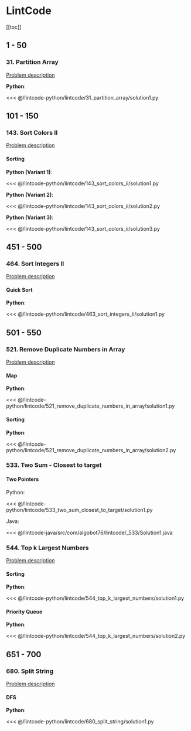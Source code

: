 # LintCode

[[toc]]

## 1 - 50

### 31. Partition Array

[Problem description](https://www.lintcode.com/problem/partition-array/description)

__Python__:

<<< @/lintcode-python/lintcode/31_partition_array/solution1.py

## 101 - 150

### 143. Sort Colors II

[Problem description](https://www.lintcode.com/problem/sort-colors-ii/description)

#### Sorting

__Python (Variant 1)__:

<<< @/lintcode-python/lintcode/143_sort_colors_ii/solution1.py

__Python (Variant 2)__:

<<< @/lintcode-python/lintcode/143_sort_colors_ii/solution2.py

__Python (Variant 3)__:

<<< @/lintcode-python/lintcode/143_sort_colors_ii/solution3.py

## 451 - 500

### 464. Sort Integers II

[Problem description](https://www.lintcode.com/problem/sort-integers-ii/description)

#### Quick Sort

__Python__:

<<< @/lintcode-python/lintcode/463_sort_integers_ii/solution1.py

## 501 - 550

### 521. Remove Duplicate Numbers in Array

[Problem description](https://www.lintcode.com/problem/remove-duplicate-numbers-in-array/description)

#### Map

__Python__:

<<< @/lintcode-python/lintcode/521_remove_duplicate_numbers_in_array/solution1.py

#### Sorting

__Python__:

<<< @/lintcode-python/lintcode/521_remove_duplicate_numbers_in_array/solution2.py

### 533. Two Sum - Closest to target

#### Two Pointers

Python:

<<< @/lintcode-python/lintcode/533_two_sum_closest_to_target/solution1.py

Java:

<<< @/lintcode-java/src/com/algobot76/lintcode/_533/Solution1.java

### 544. Top k Largest Numbers

[Problem description](https://www.lintcode.com/problem/top-k-largest-numbers/description)

#### Sorting

__Python__:

<<< @/lintcode-python/lintcode/544_top_k_largest_numbers/solution1.py

#### Priority Queue

__Python__:

<<< @/lintcode-python/lintcode/544_top_k_largest_numbers/solution2.py

## 651 - 700

### 680. Split String

[Problem description](https://www.lintcode.com/problem/split-string/description?_from=ladder&&fromId=1)

#### DFS

__Python__:

<<< @/lintcode-python/lintcode/680_split_string/solution1.py
